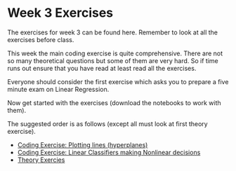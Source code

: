 # Week 3 Exercises
The exercises for week 3 can be found here. Remember to look at all the exercises before class.

This week the main coding exercise is quite comprehensive.
There are not so many theoretical questions but some of them are very hard.
So if time runs out ensure that you have read at least read all the exercises.

Everyone should consider the first exercise which asks you to prepare a five minute exam on Linear Regression.

Now get started with the exercises (download the notebooks to work with them).

The suggested order is as follows (except all must look at first theory exercise).
* [Coding Exercise: Plotting lines (hyperplanes)](hyperplanes.ipynb)
* [Coding Exercise: Linear Classifiers making Nonlinear decisions](description_nonlinear.ipynb)
* [Theory Exercies](theory.ipynb)
